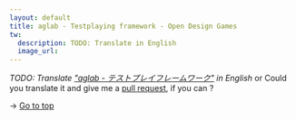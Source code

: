 ```yaml
---
layout: default
title: aglab - Testplaying framework - Open Design Games
tw:
  description: TODO: Translate in English
  image_url: 
---
```


*TODO: Translate ["aglab - テストプレイフレームワーク"](testplay_3_framework.html) in English*
 or
Could you translate it and give me a [pull request](https://github.com/fullkawa/open-design-games/pulls), if you can ?

→ [Go to top](board_game_design_advent_calendar_2014-12-25.html)

